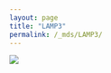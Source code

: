 ```yaml
---
layout: page
title: "LAMP3"
permalink: /_mds/LAMP3/
---
```


![](../../algns0/N93_5HSAA057811_aln_report.png?raw=true)